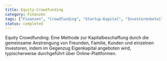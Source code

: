 ```yaml
---
title: Equity-Crowdfunding
category: Finanzen
tags: ["Finanzen", "Crowdfunding", "Startup-Kapital", "Investorenbeteiligung"]
status: completed
---
```

Equity Crowdfunding: Eine Methode zur Kapitalbeschaffung durch die gemeinsame Anstrengung von Freunden, Familie, Kunden und einzelnen Investoren, indem im Gegenzug Eigenkapital angeboten wird, typischerweise durchgeführt über Online-Plattformen.